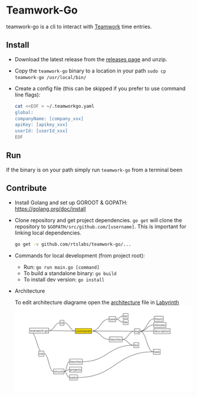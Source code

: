 # Teamwork-Go

teamwork-go is a cli to interact with [Teamwork](https://www.teamwork.com/) time entries.

## Install

* Download the latest release from the [releases page](https://github.com/rtslabs/teamwork-go/releases) and unzip.
* Copy the `teamwork-go` binary to a location in your path `sudo cp teamwork-go /usr/local/bin/`
* Create a config file (this can be skipped if you prefer to use command line flags):

    ```bash
    cat <<EOF > ~/.teamworkgo.yaml
    global:
    companyName: [company_xxx]
    apiKey: [apikey_xxx]
    userId: [userId_xxx]
    EOF
    ```

## Run

If the binary is on your path simply run `teamwork-go` from a terminal
been
## Contribute

* Install Golang and set up GOROOT & GOPATH: https://golang.org/doc/install
* Clone repository and get project dependencies. `go get` will clone the repository to `$GOPATH/src/github.com/[username]`. This is important for linking local dependencies.

    ```bash
    go get -v github.com/rtslabs/teamwork-go/...
    ```

* Commands for local development (from project root):
    * Run: `go run main.go [command]`
    * To build a standalone binary: `go build`
    * To install dev version: `go install`

* Architecture

    To edit architecture diagrame open the [architecture](architecture.mapz) file in [Labyrinth](https://people.gnome.org/~dscorgie/labyrinth.html)
    ![arch:](architecture.png)